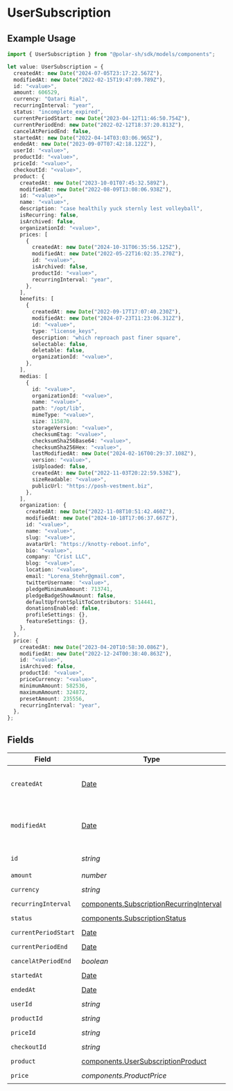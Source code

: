 # UserSubscription

## Example Usage

```typescript
import { UserSubscription } from "@polar-sh/sdk/models/components";

let value: UserSubscription = {
  createdAt: new Date("2024-07-05T23:17:22.567Z"),
  modifiedAt: new Date("2022-02-15T19:47:09.789Z"),
  id: "<value>",
  amount: 606529,
  currency: "Qatari Rial",
  recurringInterval: "year",
  status: "incomplete_expired",
  currentPeriodStart: new Date("2023-04-12T11:46:50.754Z"),
  currentPeriodEnd: new Date("2022-02-12T18:37:20.813Z"),
  cancelAtPeriodEnd: false,
  startedAt: new Date("2022-04-14T03:03:06.965Z"),
  endedAt: new Date("2023-09-07T07:42:18.122Z"),
  userId: "<value>",
  productId: "<value>",
  priceId: "<value>",
  checkoutId: "<value>",
  product: {
    createdAt: new Date("2023-10-01T07:45:32.589Z"),
    modifiedAt: new Date("2022-08-09T13:08:06.938Z"),
    id: "<value>",
    name: "<value>",
    description: "case healthily yuck sternly lest volleyball",
    isRecurring: false,
    isArchived: false,
    organizationId: "<value>",
    prices: [
      {
        createdAt: new Date("2024-10-31T06:35:56.125Z"),
        modifiedAt: new Date("2022-05-22T16:02:35.270Z"),
        id: "<value>",
        isArchived: false,
        productId: "<value>",
        recurringInterval: "year",
      },
    ],
    benefits: [
      {
        createdAt: new Date("2022-09-17T17:07:40.230Z"),
        modifiedAt: new Date("2024-07-23T11:23:06.312Z"),
        id: "<value>",
        type: "license_keys",
        description: "which reproach past finer square",
        selectable: false,
        deletable: false,
        organizationId: "<value>",
      },
    ],
    medias: [
      {
        id: "<value>",
        organizationId: "<value>",
        name: "<value>",
        path: "/opt/lib",
        mimeType: "<value>",
        size: 115870,
        storageVersion: "<value>",
        checksumEtag: "<value>",
        checksumSha256Base64: "<value>",
        checksumSha256Hex: "<value>",
        lastModifiedAt: new Date("2024-02-16T00:29:37.108Z"),
        version: "<value>",
        isUploaded: false,
        createdAt: new Date("2022-11-03T20:22:59.538Z"),
        sizeReadable: "<value>",
        publicUrl: "https://posh-vestment.biz",
      },
    ],
    organization: {
      createdAt: new Date("2022-11-08T10:51:42.460Z"),
      modifiedAt: new Date("2024-10-18T17:06:37.667Z"),
      id: "<value>",
      name: "<value>",
      slug: "<value>",
      avatarUrl: "https://knotty-reboot.info",
      bio: "<value>",
      company: "Crist LLC",
      blog: "<value>",
      location: "<value>",
      email: "Lorena_Stehr@gmail.com",
      twitterUsername: "<value>",
      pledgeMinimumAmount: 713741,
      pledgeBadgeShowAmount: false,
      defaultUpfrontSplitToContributors: 514441,
      donationsEnabled: false,
      profileSettings: {},
      featureSettings: {},
    },
  },
  price: {
    createdAt: new Date("2023-04-20T10:58:30.086Z"),
    modifiedAt: new Date("2022-12-24T00:38:40.863Z"),
    id: "<value>",
    isArchived: false,
    productId: "<value>",
    priceCurrency: "<value>",
    minimumAmount: 582536,
    maximumAmount: 324872,
    presetAmount: 235556,
    recurringInterval: "year",
  },
};
```

## Fields

| Field                                                                                                | Type                                                                                                 | Required                                                                                             | Description                                                                                          |
| ---------------------------------------------------------------------------------------------------- | ---------------------------------------------------------------------------------------------------- | ---------------------------------------------------------------------------------------------------- | ---------------------------------------------------------------------------------------------------- |
| `createdAt`                                                                                          | [Date](https://developer.mozilla.org/en-US/docs/Web/JavaScript/Reference/Global_Objects/Date)        | :heavy_check_mark:                                                                                   | Creation timestamp of the object.                                                                    |
| `modifiedAt`                                                                                         | [Date](https://developer.mozilla.org/en-US/docs/Web/JavaScript/Reference/Global_Objects/Date)        | :heavy_check_mark:                                                                                   | Last modification timestamp of the object.                                                           |
| `id`                                                                                                 | *string*                                                                                             | :heavy_check_mark:                                                                                   | The ID of the object.                                                                                |
| `amount`                                                                                             | *number*                                                                                             | :heavy_check_mark:                                                                                   | N/A                                                                                                  |
| `currency`                                                                                           | *string*                                                                                             | :heavy_check_mark:                                                                                   | N/A                                                                                                  |
| `recurringInterval`                                                                                  | [components.SubscriptionRecurringInterval](../../models/components/subscriptionrecurringinterval.md) | :heavy_check_mark:                                                                                   | N/A                                                                                                  |
| `status`                                                                                             | [components.SubscriptionStatus](../../models/components/subscriptionstatus.md)                       | :heavy_check_mark:                                                                                   | N/A                                                                                                  |
| `currentPeriodStart`                                                                                 | [Date](https://developer.mozilla.org/en-US/docs/Web/JavaScript/Reference/Global_Objects/Date)        | :heavy_check_mark:                                                                                   | N/A                                                                                                  |
| `currentPeriodEnd`                                                                                   | [Date](https://developer.mozilla.org/en-US/docs/Web/JavaScript/Reference/Global_Objects/Date)        | :heavy_check_mark:                                                                                   | N/A                                                                                                  |
| `cancelAtPeriodEnd`                                                                                  | *boolean*                                                                                            | :heavy_check_mark:                                                                                   | N/A                                                                                                  |
| `startedAt`                                                                                          | [Date](https://developer.mozilla.org/en-US/docs/Web/JavaScript/Reference/Global_Objects/Date)        | :heavy_check_mark:                                                                                   | N/A                                                                                                  |
| `endedAt`                                                                                            | [Date](https://developer.mozilla.org/en-US/docs/Web/JavaScript/Reference/Global_Objects/Date)        | :heavy_check_mark:                                                                                   | N/A                                                                                                  |
| `userId`                                                                                             | *string*                                                                                             | :heavy_check_mark:                                                                                   | N/A                                                                                                  |
| `productId`                                                                                          | *string*                                                                                             | :heavy_check_mark:                                                                                   | N/A                                                                                                  |
| `priceId`                                                                                            | *string*                                                                                             | :heavy_check_mark:                                                                                   | N/A                                                                                                  |
| `checkoutId`                                                                                         | *string*                                                                                             | :heavy_check_mark:                                                                                   | N/A                                                                                                  |
| `product`                                                                                            | [components.UserSubscriptionProduct](../../models/components/usersubscriptionproduct.md)             | :heavy_check_mark:                                                                                   | N/A                                                                                                  |
| `price`                                                                                              | *components.ProductPrice*                                                                            | :heavy_check_mark:                                                                                   | N/A                                                                                                  |
